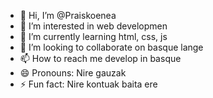 - 👋 Hi, I’m @Praiskoenea
- 👀 I’m interested in web developmen
- 🌱 I’m currently learning html, css, js
- 💞️ I’m looking to collaborate on basque lange
- 📫 How to reach me develop in basque
- 😄 Pronouns: Nire gauzak
- ⚡ Fun fact: Nire kontuak baita ere

<!---
Praiskoenea/Praiskoenea is a ✨ special ✨ repository because its `README.md` (this file) appears on your GitHub profile.
You can click the Preview link to take a look at your changes.
--->
